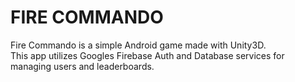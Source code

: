 <h1>FIRE COMMANDO</h1>
Fire Commando is a simple Android game made with Unity3D. <br>
This app utilizes Googles Firebase Auth and Database services for managing users and leaderboards. <br>
